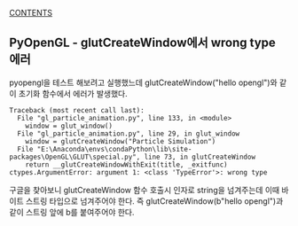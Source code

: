 [CONTENTS](README.md)
## PyOpenGL - glutCreateWindow에서 wrong type 에러
pyopengl을 테스트 해보려고 실행했느데 glutCreateWindow("hello opengl")와 같이 초기화 함수에서 에러가 발생했다.

    Traceback (most recent call last):
      File "gl_particle_animation.py", line 133, in <module>
        window = glut_window()
      File "gl_particle_animation.py", line 29, in glut_window
        window = glutCreateWindow("Particle Simulation")
      File "E:\Anaconda\envs\condaPython\lib\site-packages\OpenGL\GLUT\special.py", line 73, in glutCreateWindow
        return __glutCreateWindowWithExit(title, _exitfunc)
    ctypes.ArgumentError: argument 1: <class 'TypeError'>: wrong type

구글을 찾아보니 glutCreateWindow 함수 호출시 인자로 string을 넘겨주는데 이때 바이트 스트링 타입으로 넘겨주어야 한다.
즉 glutCreateWindow(b"hello opengl")과 같이 스트링 앞에 b를 붙여주어야 한다.